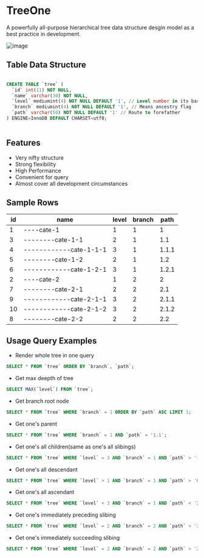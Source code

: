 
# TreeOne
A powerfully all-purpose hierarchical tree data structure desgin model as a best practice in development. 

![image](https://user-images.githubusercontent.com/11038908/115105931-6d243e00-9f94-11eb-9ff8-dd10f99061ef.png)


## Table Data Structure

```sql

CREATE TABLE `tree` (
  `id` int(11) NOT NULL,
  `name` varchar(30) NOT NULL, 
  `level` mediumint(4) NOT NULL DEFAULT '1', // Level number in its barnch
  `branch` mediumint(4) NOT NULL DEFAULT '1', // Means ancestry flag
  `path` varchar(50) NOT NULL DEFAULT '1' // Route to forefather
) ENGINE=InnoDB DEFAULT CHARSET=utf8;
  
```

## Features
- Very nifty structure
- Strong flexibility
- High Performance
- Convenient for query
- Almost cover all development circumstances


##  Sample Rows
id | name | level | branch | path 
--- | --- | --- | --- | --- 
1 | ----cate-1 | 1 | 1 | 1 
3 | --------cate-1-1 | 2 | 1 | 1.1 
4 | ------------cate-1-1-1 | 3 | 1 | 1.1.1 
5 | --------cate-1-2 | 2 | 1 | 1.2 
6 | ------------cate-1-2-1 | 3 | 1 | 1.2.1 
2 | ----cate-2 | 1 | 2 | 2 
7 | --------cate-2-1 | 2 | 2 | 2.1 
9 | ------------cate-2-1-1 | 3 | 2 | 2.1.1 
10 | ------------cate-2-1-2 | 3 | 2 | 2.1.2 
8 | --------cate-2-2 | 2 | 2 | 2.2

## Usage Query Examples

- Render whole tree in one query
```sql
SELECT * FROM `tree` ORDER BY `branch`, `path`;
```

- Get max deepth of tree
```sql
SELECT MAX(`level`) FROM `tree`;
```

- Get branch root node
```sql
SELECT * FROM `tree` WHERE `branch` = 1 ORDER BY `path` ASC LIMIT 1;
```

- Get one's parent
```sql
SELECT * FROM `tree` WHERE `branch` = 1 AND `path` = '1.1';
```

- Get one's all children(same as one's all slibings)
```sql
SELECT * FROM `tree` WHERE `level` = 3 AND `branch` = 1 AND `path` > '1.1' AND `path` < '1.2';
```

- Get one's all descendant
```sql
SELECT * FROM `tree` WHERE `level` > 1 AND `branch` = 1 AND `path` > '0';
```

- Get one's all ascendant
```sql
SELECT * FROM `tree` WHERE `level` < 3 AND `branch` = 1 AND `path` < '2.1.2';
```

- Get one's immediately preceding slibing
```sql
SELECT * FROM `tree` WHERE `level` = 2 AND `branch` = 2 AND `path` < '2.2' ORDER BY `path` DESC LIMIT 1;
```

- Get one's immediately succeeding slibing
```sql
SELECT * FROM `tree` WHERE `level` = 2 AND `branch` = 2 AND `path` > '2.2' ORDER BY `path` ASC LIMIT 1;
```


